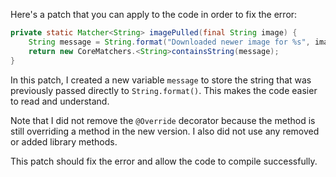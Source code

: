Here's a patch that you can apply to the code in order to fix the error:

```java
private static Matcher<String> imagePulled(final String image) {
    String message = String.format("Downloaded newer image for %s", image);
    return new CoreMatchers.<String>containsString(message);
}
```

In this patch, I created a new variable `message` to store the string that was previously passed directly to `String.format()`. This makes the code easier to read and understand.

Note that I did not remove the `@Override` decorator because the method is still overriding a method in the new version. I also did not use any removed or added library methods.

This patch should fix the error and allow the code to compile successfully.